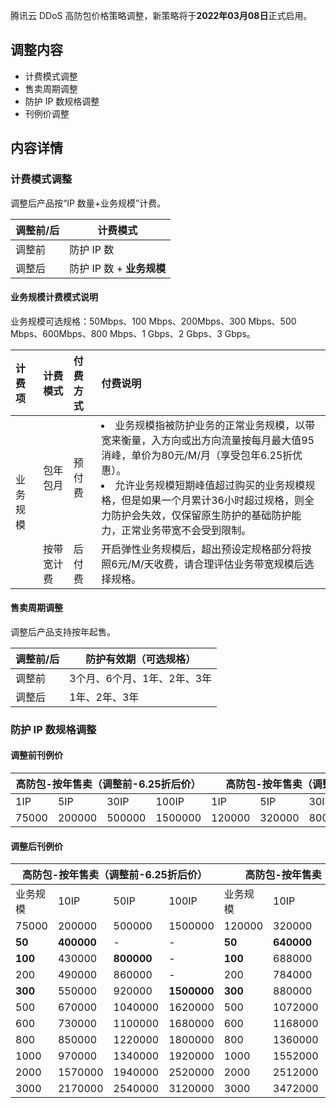 腾讯云 DDoS 高防包价格策略调整，新策略将于**2022年03月08日**正式启用。

## 调整内容
- 计费模式调整
- 售卖周期调整
- 防护 IP 数规格调整
- 刊例价调整

## 内容详情
### 计费模式调整
调整后产品按“IP 数量+业务规模”计费。

| 调整前/后 | 计费模式                  |
| --------- | ------------------------- |
| 调整前    | 防护 IP 数                |
| 调整后    | 防护 IP 数 + **业务规模** |


#### 业务规模计费模式说明
业务规模可选规格：50Mbps、100 Mbps、200Mbps、300 Mbps、500 Mbps、600Mbps、800 Mbps、1 Gbps、2 Gbps、3 Gbps。 
<table>
<thead>
<tr>
<th align="left">计费项</th>
<th align="left">计费模式</th>
<th align="left">付费方式</th>
<th align="left">付费说明</th>
</tr>
</thead>
<tbody><tr>
 <td  rowspan=2 >业务规模</td>
<td align="left">包年包月</td>
<td align="left">预付费</td>
<td align="left"><li>业务规模指被防护业务的正常业务规模，以带宽来衡量，入方向或出方向流量按每月最大值95消峰，单价为80元/M/月（享受包年6.25折优惠）。</li><li>允许业务规模短期峰值超过购买的业务规模规格，但是如果一个月累计36小时超过规格，则全力防护会失效，仅保留原生防护的基础防护能力，正常业务带宽不会受到限制。</li></td>
</tr>
<tr>
<td align="left">按带宽计费</td>
<td align="left">后付费</td>
<td align="left">开启弹性业务规模后，超出预设定规格部分将按照6元/M/天收费，请合理评估业务带宽规模后选择规格。</td>
</tr>
</tbody></table>

#### 售卖周期调整
调整后产品支持按年起售。

| 调整前/后| 防护有效期（可选规格） |
| ------------- | --------------------------- |
| 调整前        | 3个月、6个月、1年、2年、3年 |
| 调整后        | 1年、2年、3年               |


### 防护 IP 数规格调整
#### 调整前刊例价
<table>
<thead>
<tr>
<th colspan=4>高防包-按年售卖（调整前-6.25折后价）</th>
<th colspan=4>高防包-按年售卖（调整前-刊例价）</th>
</tr>
</thead>
<tbody><tr>
<td>1IP</td>
<td>5IP</td>
<td>30IP</td>
<td>100IP</td>
<td>1IP</td>
<td>5IP</td>
<td>30IP</td>
<td>100IP</td>
</tr>
<tr>
<td>75000</td>
<td>200000</td>
<td>500000</td>
<td>1500000</td>
<td>120000</td>
<td>320000</td>
<td>800000</td>
<td>2400000</td>
</tr>
</tbody></table>


#### 调整后刊例价

<table>
<thead>
<tr>
<th colspan=4>高防包-按年售卖（调整前-6.25折后价）</th>
<th colspan=4>高防包-按年售卖（调整前-刊例价）</th>
</tr>
</thead>
<tbody><tr>
<td>业务规模</td>
<td>10IP</td>
<td>50IP</td>
<td>100IP</td>
<td>业务规模</td>
<td>10IP</td>
<td>50IP</td>
<td>100IP</td>
</tr>
<tr>
<td>75000</td>
<td>200000</td>
<td>500000</td>
<td>1500000</td>
<td>120000</td>
<td>320000</td>
<td>800000</td>
<td>2400000</td>
</tr>
<tr>
<td><strong>50</strong></td>
<td><strong>400000</strong></td>
<td>-</td>
<td>-</td>
<td><strong>50</strong></td>
<td><strong>640000</strong></td>
<td>-</td>
<td>-</td>
</tr>
<tr>
<td><strong>100</strong></td>
<td>430000</td>
<td><strong>800000</strong></td>
<td>-</td>
<td><strong>100</strong></td>
<td>688000</td>
<td><strong>1280000</strong></td>
<td>-</td>
</tr>
<tr>
<td>200</td>
<td>490000</td>
<td>860000</td>
<td>-</td>
<td>200</td>
<td>784000</td>
<td>1376000</td>
<td>-</td>
</tr>
<tr>
<td><strong>300</strong></td>
<td>550000</td>
<td>920000</td>
<td><strong>1500000</strong></td>
<td><strong>300</strong></td>
<td>880000</td>
<td>1472000</td>
<td><strong>2400000</strong></td>
</tr>
<tr>
<td>500</td>
<td>670000</td>
<td>1040000</td>
<td>1620000</td>
<td>500</td>
<td>1072000</td>
<td>1664000</td>
<td>2592000</td>
</tr>
<tr>
<td>600</td>
<td>730000</td>
<td>1100000</td>
<td>1680000</td>
<td>600</td>
<td>1168000</td>
<td>1760000</td>
<td>2688000</td>
</tr>
<tr>
<td>800</td>
<td>850000</td>
<td>1220000</td>
<td>1800000</td>
<td>800</td>
<td>1360000</td>
<td>1952000</td>
<td>2880000</td>
</tr>
<tr>
<td>1000</td>
<td>970000</td>
<td>1340000</td>
<td>1920000</td>
<td>1000</td>
<td>1552000</td>
<td>2144000</td>
<td>3072000</td>
</tr>
<tr>
<td>2000</td>
<td>1570000</td>
<td>1940000</td>
<td>2520000</td>
<td>2000</td>
<td>2512000</td>
<td>3104000</td>
<td>4032000</td>
</tr>
<tr>
<td>3000</td>
<td>2170000</td>
<td>2540000</td>
<td>3120000</td>
<td>3000</td>
<td>3472000</td>
<td>4064000</td>
<td>4992000</td>
</tr>
</tbody></table>
